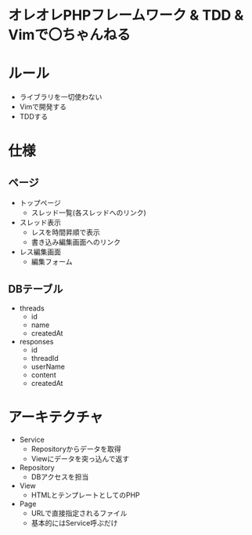 # オレオレPHPフレームワーク & TDD & Vimで〇ちゃんねる

# ルール
- ライブラリを一切使わない
- Vimで開発する
- TDDする

# 仕様
## ページ
- トップページ
	+ スレッド一覧(各スレッドへのリンク)
- スレッド表示
	+ レスを時間昇順で表示
	+ 書き込み編集画面へのリンク
- レス編集画面
	+ 編集フォーム

## DBテーブル
- threads
	+ id
	+ name
	+ createdAt
- responses
	+ id
	+ threadId
	+ userName
	+ content
	+ createdAt

# アーキテクチャ
- Service
	+ Repositoryからデータを取得
	+ Viewにデータを突っ込んで返す
- Repository
	+ DBアクセスを担当
- View
	+ HTMLとテンプレートとしてのPHP
- Page
	+ URLで直接指定されるファイル
	+ 基本的にはService呼ぶだけ

